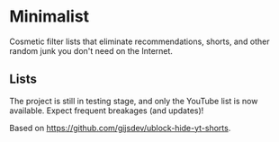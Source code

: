 # Minimalist
Cosmetic filter lists that eliminate recommendations, shorts, and other random junk you don't need on the Internet.

## Lists
The project is still in testing stage, and only the YouTube list is now available. Expect frequent breakages (and updates)!

Based on https://github.com/gijsdev/ublock-hide-yt-shorts.

